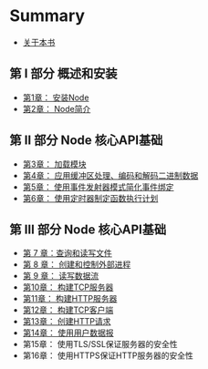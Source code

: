 # Summary

* [关于本书](README.md)

## 第 Ⅰ 部分 概述和安装

* [第1章： 安装Node](installation/README.md)
* [第2章： Node简介](intro.md)

## 第 Ⅱ 部分 Node 核心API基础

* [第3章： 加载模块](loadModule/README.md)
* [第4章： 应用缓冲区处理、编码和解码二进制数据](Buffer/README.md)
* [第5章： 使用事件发射器模式简化事件绑定](EventEmmiter/README.md)
* [第6章： 使用定时器制定函数执行计划](Timers/README.md)

## 第 Ⅲ 部分 Node 核心API基础

* [第 7 章：查询和读写文件](fs/README.md)
* [第 8 章： 创建和控制外部进程](process/README.md)
* [第 9 章： 读写数据流](stream/README.md)
* [第10章： 构建TCP服务器](tcpServer/README.md)
* [第11章： 构建HTTP服务器](httpServer/README.md)
* [第12章： 构建TCP客户端](tcpClient/README.md)
* [第13章： 创建HTTP请求](httpRequest/README.md)
* [第14章： 使用用户数据报](UDP/README.md)
* 第15章： 使用TLS/SSL保证服务器的安全性
* 第16章： 使用HTTPS保证HTTP服务器的安全性



